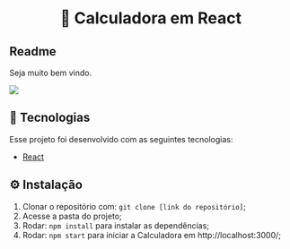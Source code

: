 <h1 align="center">
🚀 Calculadora em React
</h1>

## Readme

Seja muito bem vindo.

<img src='./src/images/calculator.gif' />


## 🚀 Tecnologias

Esse projeto foi desenvolvido com as seguintes tecnologias:

- [React](https://pt-br.reactjs.org/)

## :gear: Instalação

1. Clonar o repositório com: `git clone [link do repositório]`;
2. Acesse a pasta do projeto;
3. Rodar: `npm install` para instalar as dependências;
4. Rodar: `npm start` para iniciar a Calculadora em http://localhost:3000/;
